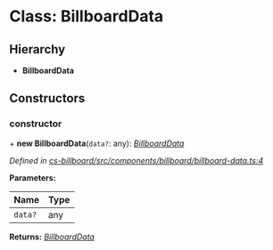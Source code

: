 # Class: BillboardData

## Hierarchy

* **BillboardData**

## Constructors

###  constructor

\+ **new BillboardData**(`data?`: any): *[BillboardData](_cs_billboard_src_components_billboard_billboard_data_.billboarddata.md)*

*Defined in [cs-billboard/src/components/billboard/billboard-data.ts:4](https://github.com/TNOCS/csnext/blob/ec6e73e4/packages/cs-billboard/src/components/billboard/billboard-data.ts#L4)*

**Parameters:**

Name | Type |
------ | ------ |
`data?` | any |

**Returns:** *[BillboardData](_cs_billboard_src_components_billboard_billboard_data_.billboarddata.md)*
